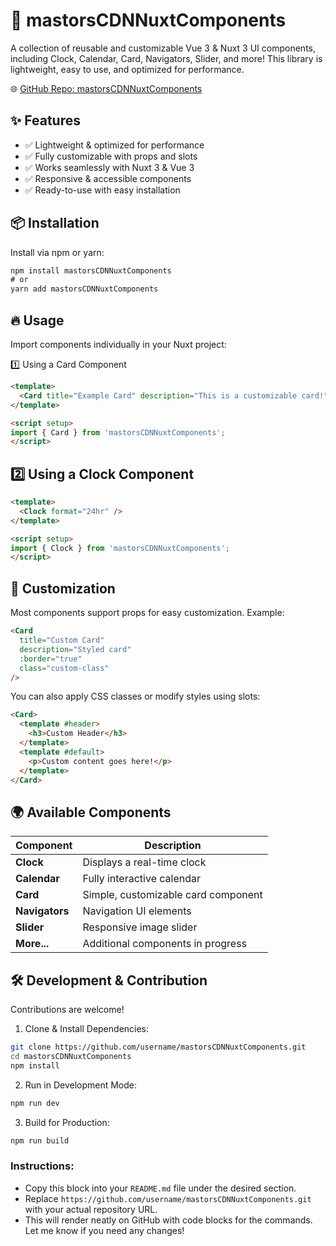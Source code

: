 # 🚀 mastorsCDNNuxtComponents

A collection of reusable and customizable Vue 3 & Nuxt 3 UI components, including Clock, Calendar, Card, Navigators, Slider, and more! This library is lightweight, easy to use, and optimized for performance.

🌐 [GitHub Repo: mastorsCDNNuxtComponents](https://github.com/username/mastorsCDNNuxtComponents)

## ✨ Features

- ✅ Lightweight & optimized for performance
- ✅ Fully customizable with props and slots
- ✅ Works seamlessly with Nuxt 3 & Vue 3
- ✅ Responsive & accessible components
- ✅ Ready-to-use with easy installation

## 📦 Installation

Install via npm or yarn:

```html
npm install mastorsCDNNuxtComponents
# or
yarn add mastorsCDNNuxtComponents
```

## 🔥 Usage
Import components individually in your Nuxt project:

1️⃣ Using a Card Component
```html
<template>
  <Card title="Example Card" description="This is a customizable card!" />
</template>

<script setup>
import { Card } from 'mastorsCDNNuxtComponents';
</script>
```
## 2️⃣ Using a Clock Component
```html
<template>
  <Clock format="24hr" />
</template>

<script setup>
import { Clock } from 'mastorsCDNNuxtComponents';
</script>
```
## 🎨 Customization
Most components support props for easy customization. Example:
``` html
<Card 
  title="Custom Card" 
  description="Styled card" 
  :border="true" 
  class="custom-class" 
/>
```
You can also apply CSS classes or modify styles using slots:
``` html
<Card>
  <template #header>
    <h3>Custom Header</h3>
  </template>
  <template #default>
    <p>Custom content goes here!</p>
  </template>
</Card>
```

## 🌍 Available Components

| Component      | Description                       |
|----------------|-----------------------------------|
| **Clock**      | Displays a real-time clock        |
| **Calendar**   | Fully interactive calendar        |
| **Card**       | Simple, customizable card component |
| **Navigators** | Navigation UI elements            |
| **Slider**     | Responsive image slider           |
| **More...**    | Additional components in progress |


## 🛠 Development & Contribution

Contributions are welcome!

1. Clone & Install Dependencies:
```bash
git clone https://github.com/username/mastorsCDNNuxtComponents.git
cd mastorsCDNNuxtComponents
npm install
```
2. Run in Development Mode:
```bash
npm run dev
```
3. Build for Production:
```bash
npm run build
```


### Instructions:
- Copy this block into your `README.md` file under the desired section.
- Replace `https://github.com/username/mastorsCDNNuxtComponents.git` with your actual repository URL.
- This will render neatly on GitHub with code blocks for the commands. Let me know if you need any changes!
